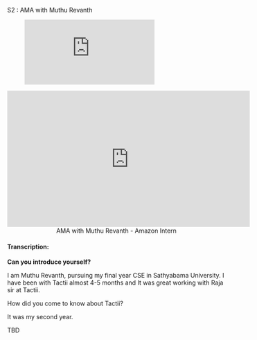 S2 : AMA with Muthu Revanth

<figure class="video_container">
  <iframe src="https://www.youtube.com/watch?v=JhXZqH32bxU" frameborder="0" allowfullscreen="true"> </iframe>
</figure>

<iframe width="560" height="315" src="https://www.youtube.com/embed/JhXZqH32bxU" title="YouTube video player" frameborder="0" allow="accelerometer; autoplay; clipboard-write; encrypted-media; gyroscope; picture-in-picture" allowfullscreen></iframe>

<center>
AMA with Muthu Revanth - Amazon Intern
</center>


#### Transcription:


**Can you introduce yourself?**

I am Muthu Revanth, pursuing my final year CSE in Sathyabama University. I have been with Tactii almost 4-5 months and It was great working with Raja sir at Tactii.

How did you come to know about Tactii?

It was my second year.

TBD

